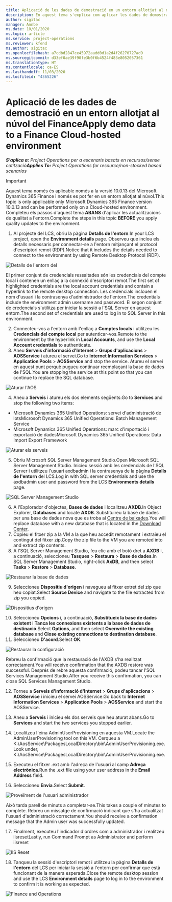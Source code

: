 ```yaml
---
title: Aplicació de les dades de demostració en un entorn allotjat al núvol del Finance
description: En aquest tema s'explica com aplicar les dades de demostració del Project Operations en un entorn del Dynamics 365 Finance allotjat al núvol.
author: sigitac
manager: Annbe
ms.date: 10/01/2020
ms.topic: article
ms.service: project-operations
ms.reviewer: kfend
ms.author: sigitac
ms.openlocfilehash: a7cdbd2847ce45972aadd0d1a2d4f26270727ad9
ms.sourcegitcommit: d33ef0ae39f90fe3b0f6b4524f483e8052057361
ms.translationtype: HT
ms.contentlocale: ca-ES
ms.lasthandoff: 11/03/2020
ms.locfileid: "4365226"
---
```

# <a name="apply-demo-data-to-a-finance-cloud-hosted-environment"></a><span data-ttu-id="79824-103">Aplicació de les dades de demostració en un entorn allotjat al núvol del Finance</span><span class="sxs-lookup"><span data-stu-id="79824-103">Apply demo data to a Finance Cloud-hosted environment</span></span>

<span data-ttu-id="79824-104">_**S'aplica a:** Project Operations per a escenaris basats en recursos/sense cotització_</span><span class="sxs-lookup"><span data-stu-id="79824-104">_**Applies To:** Project Operations for resource/non-stocked based scenarios_</span></span>

> [!IMPORTANT]
> <span data-ttu-id="79824-105">Aquest tema només és aplicable només a la versió 10.0.13 del Microsoft Dynamics 365 Finance i només es pot fer en un entorn allotjat al núvol.</span><span class="sxs-lookup"><span data-stu-id="79824-105">This topic is only applicable only Microsoft Dynamics 365 Finance version 10.0.13 and can be performed only on a Cloud-hosted environment.</span></span> <span data-ttu-id="79824-106">Completeu els passos d'aquest tema **ABANS** d'aplicar les actualitzacions de qualitat a l'entorn.</span><span class="sxs-lookup"><span data-stu-id="79824-106">Complete the steps in this topic **BEFORE** you apply quality updates to the environment.</span></span>

1. <span data-ttu-id="79824-107">Al projecte del LCS, obriu la pàgina **Detalls de l'entorn**.</span><span class="sxs-lookup"><span data-stu-id="79824-107">In your LCS project, open the **Environment details** page.</span></span> <span data-ttu-id="79824-108">Observeu que inclou els detalls necessaris per connectar-se a l'entorn mitjançant el protocol d'escriptori remot (RDP).</span><span class="sxs-lookup"><span data-stu-id="79824-108">Notice that it includes the details needed to connect to the environment by using Remote Desktop Protocol (RDP).</span></span>

![Detalls de l'entorn del ](./media/1EnvironmentDetails.png)

<span data-ttu-id="79824-110">El primer conjunt de credencials ressaltades són les credencials del compte local i contenen un enllaç a la connexió d'escriptori remot.</span><span class="sxs-lookup"><span data-stu-id="79824-110">The first set of highlighted credentials are the local account credentials and contain a hyperlink to the remote desktop connection.</span></span> <span data-ttu-id="79824-111">Les credencials inclouen el nom d'usuari i la contrasenya d'administrador de l'entorn.</span><span class="sxs-lookup"><span data-stu-id="79824-111">The credentials include the environment admin username and password.</span></span> <span data-ttu-id="79824-112">El segon conjunt de credencials s'utilitza per iniciar la sessió a l'SQL Server en aquest entorn.</span><span class="sxs-lookup"><span data-stu-id="79824-112">The second set of credentials are used to log in to SQL Server in this environment.</span></span>

2. <span data-ttu-id="79824-113">Connecteu-vos a l'entorn amb l'enllaç a **Comptes locals** i utilitzeu les **Credencials del compte local** per autenticar-vos.</span><span class="sxs-lookup"><span data-stu-id="79824-113">Remote to the environment by the hyperlink in **Local Accounts**, and use the **Local Account credentials** to authenticate.</span></span>
3. <span data-ttu-id="79824-114">Aneu **Serveis d'informació d'Internet** > **Grups d'aplicacions** > **AOSService** i atureu el servei.</span><span class="sxs-lookup"><span data-stu-id="79824-114">Go to **Internet Information Services** > **Application Pools** > **AOSService** and stop the service.</span></span> <span data-ttu-id="79824-115">Atureu el servei en aquest punt perquè pugueu continuar reemplaçant la base de dades de l'SQL.</span><span class="sxs-lookup"><span data-stu-id="79824-115">You are stopping the service at this point so that you can continue to replace the SQL database.</span></span>

![Aturar l'AOS](./media/2StopAOS.png)

4. <span data-ttu-id="79824-117">Aneu a **Serveis** i atureu els dos elements següents:</span><span class="sxs-lookup"><span data-stu-id="79824-117">Go to **Services** and stop the following two items:</span></span>

- <span data-ttu-id="79824-118">Microsoft Dynamics 365 Unified Operations: servei d'administració de lots</span><span class="sxs-lookup"><span data-stu-id="79824-118">Microsoft Dynamics 365 Unified Operations: Batch Management Service</span></span>
- <span data-ttu-id="79824-119">Microsoft Dynamics 365 Unified Operations: marc d'importació i exportació de dades</span><span class="sxs-lookup"><span data-stu-id="79824-119">Microsoft Dynamics 365 Unified Operations: Data Import Export Framework</span></span>

![Aturar els serveis](./media/3StopServices.png)

5. <span data-ttu-id="79824-121">Obriu Microsoft SQL Server Management Studio.</span><span class="sxs-lookup"><span data-stu-id="79824-121">Open Microsoft SQL Server Management Studio.</span></span> <span data-ttu-id="79824-122">Inicieu sessió amb les credencials de l'SQL Server i utilitzeu l'usuari axdbadmin i la contrasenya de la pàgina **Detalls de l'entorn** del LCS.</span><span class="sxs-lookup"><span data-stu-id="79824-122">Log in with SQL server credentials and use the axdbadmin user and password from the LCS **Environments details** page.</span></span>

![SQL Server Management Studio](./media/4SSMS.png)

6. <span data-ttu-id="79824-124">A l'Explorador d'objectes, **Bases de dades** i localitzeu **AXDB**.</span><span class="sxs-lookup"><span data-stu-id="79824-124">In Object Explorer, **Databases** and locate **AXDB**.</span></span> <span data-ttu-id="79824-125">Substituireu la base de dades per una base de dades nova que es troba al [Centre de baixades](https://download.microsoft.com/download/1/a/3/1a314bd2-b082-4a87-abdc-1ba26c92b63d/ProjOpsDemoDataFOGARelease.zip).</span><span class="sxs-lookup"><span data-stu-id="79824-125">You will replace database with a new database that is located in the [Download Center](https://download.microsoft.com/download/1/a/3/1a314bd2-b082-4a87-abdc-1ba26c92b63d/ProjOpsDemoDataFOGARelease.zip).</span></span> 
7. <span data-ttu-id="79824-126">Copieu el fitxer zip a la VM a la que heu accedit remotament i extraieu el contingut del fitxer zip.</span><span class="sxs-lookup"><span data-stu-id="79824-126">Copy the zip file to the VM you are remoted into and extract zip contents.</span></span>
8. <span data-ttu-id="79824-127">A l'SQL Server Management Studio, feu clic amb el botó dret a **AXDB** i, a continuació, seleccioneu **Tasques** > **Restaura** > **Base de dades**.</span><span class="sxs-lookup"><span data-stu-id="79824-127">In SQL Server Management Studio, right-click **AxDB**, and then select **Tasks** > **Restore** > **Database**.</span></span>

![Restaurar la base de dades](./media/5RestoreDatabase.png)

9. <span data-ttu-id="79824-129">Seleccioneu **Dispositiu d'origen** i navegueu al fitxer extret del zip que heu copiat.</span><span class="sxs-lookup"><span data-stu-id="79824-129">Select **Source Device** and navigate to the file extracted from zip you copied.</span></span>

![Dispositius d'origen](./media/6SourceDevice.png)

10. <span data-ttu-id="79824-131">Seleccioneu **Opcions** i, a continuació, **Substitueix la base de dades existent** i **Tanca les connexions existents a la base de dades de destinació**.</span><span class="sxs-lookup"><span data-stu-id="79824-131">Select **Options**, and then select **Overwrite the existing database** and **Close existing connections to destination database**.</span></span> 
11. <span data-ttu-id="79824-132">Seleccioneu **D'acord**.</span><span class="sxs-lookup"><span data-stu-id="79824-132">Select **OK**.</span></span>

![Restaurar la configuració](./media/7RestoreSetting.png)

<span data-ttu-id="79824-134">Rebreu la confirmació que la restauració de l'AXDB s'ha realitzat correctament.</span><span class="sxs-lookup"><span data-stu-id="79824-134">You will receive confirmation that the AXDB restore was successful.</span></span> <span data-ttu-id="79824-135">Després de rebre aquesta confirmació, podeu tancar l'SQL Services Management Studio.</span><span class="sxs-lookup"><span data-stu-id="79824-135">After you receive this confirmation, you can close SQL Services Management Studio.</span></span>

12. <span data-ttu-id="79824-136">Torneu a **Serveis d'informació d'Internet** > **Grups d'aplicacions** > **AOSService** i inicieu el servei AOSService.</span><span class="sxs-lookup"><span data-stu-id="79824-136">Go back to **Internet Information Services** > **Application Pools** > **AOSService** and start the AOSService.</span></span>
13. <span data-ttu-id="79824-137">Aneu a **Serveis** i inicieu els dos serveis que heu aturat abans.</span><span class="sxs-lookup"><span data-stu-id="79824-137">Go to **Services** and start the two services you stopped earlier.</span></span>

14. <span data-ttu-id="79824-138">Localitzeu l'eina AdminUserProvisioning en aquesta VM.</span><span class="sxs-lookup"><span data-stu-id="79824-138">Locate the AdminUserProvisioning tool on this VM.</span></span> <span data-ttu-id="79824-139">Cerqueu a K:\AosService\PackagesLocalDirectory\bin\AdminUserProvisioning.exe.</span><span class="sxs-lookup"><span data-stu-id="79824-139">Look under, K:\AosService\PackagesLocalDirectory\bin\AdminUserProvisioning.exe.</span></span>
15. <span data-ttu-id="79824-140">Executeu el fitxer .ext amb l'adreça de l'usuari al camp **Adreça electrònica**.</span><span class="sxs-lookup"><span data-stu-id="79824-140">Run the .ext file using your user address in the **Email Address** field.</span></span> 
16. <span data-ttu-id="79824-141">Seleccioneu **Envia**.</span><span class="sxs-lookup"><span data-stu-id="79824-141">Select **Submit**.</span></span>

![Proveïment de l'usuari administrador](./media/8AdminUserProvisioning.png)

<span data-ttu-id="79824-143">Això tarda parell de minuts a completar-se.</span><span class="sxs-lookup"><span data-stu-id="79824-143">This takes a couple of minutes to complete.</span></span> <span data-ttu-id="79824-144">Rebreu un missatge de confirmació indicant que s'ha actualitzat l'usuari d'administració correctament.</span><span class="sxs-lookup"><span data-stu-id="79824-144">You should receive a confirmation message that the Admin user was successfully updated.</span></span>

17. <span data-ttu-id="79824-145">Finalment, executeu l'indicador d'ordres com a administrador i realitzeu iisreset</span><span class="sxs-lookup"><span data-stu-id="79824-145">Lastly, run Command Prompt as Administrator and perform iisreset</span></span>

![IIS Reset](./media/9IISReset.png)

18. <span data-ttu-id="79824-147">Tanqueu la sessió d'escriptori remot i utilitzeu la pàgina **Detalls de l'entorn** del LCS per iniciar la sessió a l'entorn per confirmar que està funcionant de la manera esperada.</span><span class="sxs-lookup"><span data-stu-id="79824-147">Close the remote desktop session and use the LCS **Environment details** page to log in to the environment to confirm it is working as expected.</span></span>

![Finance and Operations](./media/10FinanceAndOperations.png)
